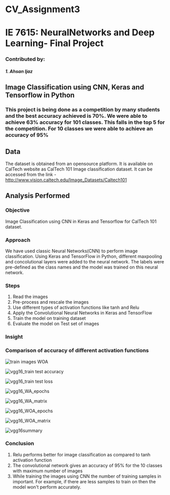 # CV_Assignment3
# IE 7615: NeuralNetworks and Deep Learning- Final Project 
### Contributed by: 
##### 1. Ahsan Ijaz
                
## Image Classification using CNN, Keras and Tensorflow in Python

### This project is being done as a competition by many students and the best accuracy achieved is 70%. We were able to achieve 63% accuracy for 101 classes. This falls in the top 5 for the competition. For 10 classes we were able to achieve an accuracy of 95% 

## Data
The dataset is obtained from an opensource platform. It is available on CalTech website as CalTech 101 Image classification dataset.
It can be accessed from the link - http://www.vision.caltech.edu/Image_Datasets/Caltech101

## Analysis Performed

### Objective 
Image Classification using CNN in Keras and Tensorflow for CalTech 101 dataset.


### Approach
We have used classic Neural Networks(CNN) to perform image classification. Using Keras and TensorFlow in Python, different maxpooling and concolutional layers were added to the neural network. The labels were pre-defined as the class names and the model was trained on this neural network.

### Steps
1. Read the images
2. Pre-process and rescale the images
3. Use different types of activation functions like tanh and Relu
4. Apply the Convolutional Neural Networks in Keras and TensorFlow
5. Train the model on training dataset
6. Evaluate the model on Test set of images

### Insight
### Comparison of accuracy of different activation functions

![train images WOA](https://user-images.githubusercontent.com/72271559/103927384-1957bc80-513c-11eb-9de2-367fb82c8ca2.PNG)
 

![vgg16_train test accuracy](https://user-images.githubusercontent.com/72271559/103927680-908d5080-513c-11eb-8ff1-17e667cd2a8e.PNG)


![vgg16_train test loss](https://user-images.githubusercontent.com/72271559/103927758-aef34c00-513c-11eb-9ba4-032a7f5d81c4.PNG)


![vgg16_WA_epochs](https://user-images.githubusercontent.com/72271559/103927813-c03c5880-513c-11eb-861a-866f5f90ee07.PNG)


![vgg16_WA_matrix](https://user-images.githubusercontent.com/72271559/103927836-c7636680-513c-11eb-9685-2cabe6e2fcb5.PNG)


![vgg16_WOA_epochs](https://user-images.githubusercontent.com/72271559/103927858-cdf1de00-513c-11eb-9eda-d6d5320359ce.PNG)


![vgg16_WOA_matrix](https://user-images.githubusercontent.com/72271559/103927879-d6e2af80-513c-11eb-88b5-d920245136cd.PNG)


![vgg16summary](https://user-images.githubusercontent.com/72271559/103927906-e235db00-513c-11eb-864a-d18be9c2349d.PNG)

### Conclusion
1. Relu performs better for image classification as compared to tanh activation function
2. The convolutional network gives an accuracy of 95% for the 10 classes with maximum number of images 
3. While training the images using CNN the number of training samples in important. For example, if there are less samples to train on then the model won't perform accurately.
